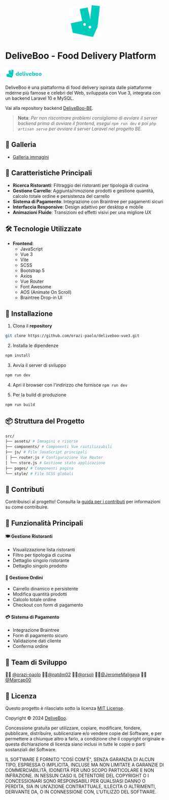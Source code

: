 <div style="text-align: center;">
    <img src="./src/assets/deliveroo-logo.webp" alt="Deliveroo Logo" height="100px">
</div>

# DeliveBoo - Food Delivery Platform

![Logo](./src/assets/logo-deliveboo.png)

DeliveBoo è una piattaforma di food delivery ispirata dalle piattaforme mderne più famose e celebri del Web, sviluppata con Vue 3, integrata con un backend Laravel 10 e MySQL.

Vai alla repository backend [DeliveBoo-BE](https://github.com/orazi-paolo/deliveboo-laravel10).

> **Nota**: _Per non riscontrare problemi consigliamo di avviare il server backend prima di avviare il frontend, esegui `npm run dev` e poi `php artisan serve` per avviare il server Laravel nel progetto BE._

## 📸 Galleria

- [Galleria immagini](GALLERY.md)

## 🚀 Caratteristiche Principali

- **Ricerca Ristoranti**: Filtraggio dei ristoranti per tipologia di cucina
- **Gestione Carrello**: Aggiunta/rimozione prodotti e gestione quantità, calcolo totale ordine e persistenza del carrello
- **Sistema di Pagamento**: Integrazione con Braintree per pagamenti sicuri
- **Interfaccia Responsive**: Design adattivo per desktop e mobile
- **Animazioni Fluide**: Transizioni ed effetti visivi per una migliore UX

## 🛠️ Tecnologie Utilizzate

- **Frontend**:
  - JavaScript
  - Vue 3
  - Vite
  - SCSS
  - Bootstrap 5
  - Axios
  - Vue Router
  - Font Awesome
  - AOS (Animate On Scroll)
  - Braintree Drop-in UI

## 🔧 Installazione

1. Clona il __repository__

```bash
git clone https://github.com/orazi-paolo/deliveboo-vue3.git
```

2. Installa le dipendenze

```bash
npm install
```

3. Avvia il server di sviluppo

```bash
npm run dev
```

4. Apri il browser con l'indirizzo che fornisce `npm run dev`


5. Per la build di produzione

```bash
npm run build
```

## 📦 Struttura del Progetto

```bash
src/
├── assets/ # Immagini e risorse
├── components/ # Componenti Vue riutilizzabili
├── js/ # File JavaScript principali
│ ├── router.js # Configurazione Vue Router
│ └── store.js # Gestione stato applicazione
├── pages/ # Componenti pagina
└── style/ # File SCSS globali
```

## 🤝 Contributi

Contribuisci al progetto! Consulta la [guida per i contributi](CONTRIBUTING.md) per informazioni su come contribuire.

## 🔐 Funzionalità Principali

#### 🍽️ Gestione Ristoranti
- Visualizzazione lista ristoranti
- Filtro per tipologia di cucina
- Dettaglio singolo ristorante
- Dettaglio singolo prodotto

#### 🛒 Gestione Ordini
- Carrello dinamico e persistente
- Modifica quantità prodotti
- Calcolo totale ordine
- Checkout con form di pagamento

#### 💳 Sistema di Pagamento
- Integrazione Braintree
- Form di pagamento sicuro
- Validazione dati cliente
- Conferma ordine

## 👥 Team di Sviluppo

👨‍💻 [@orazi-paolo](https://github.com/orazi-paolo)
👩‍💻[@natdm02](https://github.com/natdm02)
👨‍💻[@orsoli](https://github.com/orsoli)
👨‍💻[@JeromeMaligaya](https://github.com/JeromeMaligaya)
👨‍💻[@Marcap00](https://github.com/Marcap00)

## 📄 Licenza

Questo progetto è rilasciato sotto la licenza [MIT License](LICENSE).

Copyright © 2024 [DeliveBoo](https://github.com/orazi-paolo/deliveboo-vue3).

Concessione gratuita per utilizzare, copiare, modificare, fondere, pubblicare, distribuire, sublicenziare e/o vendere copie del Software, e per permettere a chiunque altro a farlo, a condizione che il copyright originale e questa dichiarazione di licenza siano inclusi in tutte le copie o parti sostanziali del Software.

IL SOFTWARE È FORNITO "COSÌ COM'È", SENZA GARANZIA DI ALCUN TIPO, ESPRESSA O IMPLICITA, INCLUSE MA NON LIMITATE A GARANZIE DI COMMERCIABILITÀ, IDONEITÀ PER UNO SCOPO PARTICOLARE E NON INFRAZIONE. IN NESSUN CASO IL DETENTORE DEL COPYRIGHT O I CONCESSIONARI SONO RESPONSABILI PER QUALSIASI DANNO O PERDITA, SIA IN UN'AZIONE CONTRATTUALE, ILLECITA O ALTRIMENTI, DERIVANTE DA, O IN CONNESSIONE CON, L'UTILIZZO DEL SOFTWARE.
